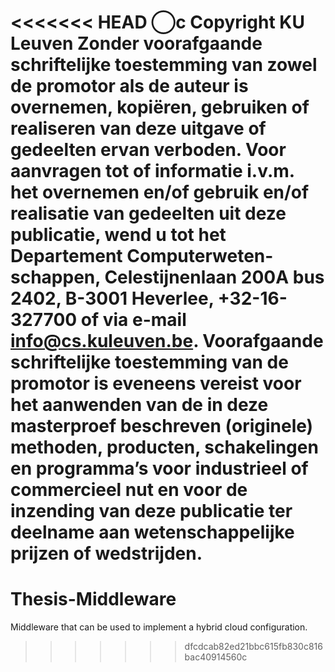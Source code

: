 <<<<<<< HEAD
⃝c Copyright KU Leuven
Zonder voorafgaande schriftelijke toestemming van zowel de promotor als de auteur is overnemen, kopiëren, gebruiken of realiseren van deze uitgave of gedeelten ervan verboden. Voor aanvragen tot of informatie i.v.m. het overnemen en/of gebruik en/of realisatie van gedeelten uit deze publicatie, wend u tot het Departement Computerweten- schappen, Celestijnenlaan 200A bus 2402, B-3001 Heverlee, +32-16-327700 of via e-mail info@cs.kuleuven.be.
Voorafgaande schriftelijke toestemming van de promotor is eveneens vereist voor het aanwenden van de in deze masterproef beschreven (originele) methoden, producten, schakelingen en programma’s voor industrieel of commercieel nut en voor de inzending van deze publicatie ter deelname aan wetenschappelijke prijzen of wedstrijden.
=======
# Thesis-Middleware
Middleware that can be used to implement a hybrid cloud configuration.
>>>>>>> dfcdcab82ed21bbc615fb830c816bac40914560c
